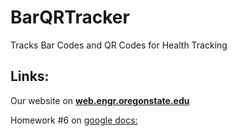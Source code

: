 BarQRTracker
============

Tracks Bar Codes and QR Codes for Health Tracking


Links:
-------------------------
Our website on <b>[web.engr.oregonstate.edu](http://web.engr.oregonstate.edu/~rindalp/foodSite/index.php)</b>

Homework #6 on [google docs:](https://docs.google.com/document/d/1QTqyGKPSJNfHLhrAb3iURIh8mv6ZY-TRTsuJQkzX89E/edit)